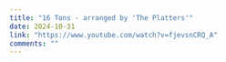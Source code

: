 ```yaml
---
title: "16 Tons - arranged by 'The Platters'"
date: 2024-10-31
link: "https://www.youtube.com/watch?v=fjevsnCRQ_A"
comments: ""
---
```


